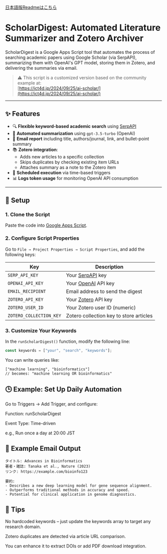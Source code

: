 [日本語版Readmeはこちら](https://github.com/tkc13bh/ScholarDigest/blob/main/README-ja.md)

# ScholarDigest: Automated Literature Summarizer and Zotero Archiver

ScholarDigest is a Google Apps Script tool that automates the process of searching academic papers using Google Scholar (via SerpAPI), summarizing them with OpenAI's GPT model, storing them in Zotero, and delivering the summaries via email.

> ⚠️ This script is a customized version based on the community example at:  
> [https://ict4d.jp/2024/09/25/ai-scholar/](https://ict4d.jp/2024/09/25/ai-scholar/)

---

## ✨ Features

- 🔍 **Flexible keyword-based academic search** using [SerpAPI](https://serpapi.com/)
- 🤖 **Automated summarization** using `gpt-3.5-turbo` (OpenAI)
- 📨 **Email report** including title, authors/journal, link, and bullet-point summary
- 📚 **Zotero integration**:
  - Adds new articles to a specific collection
  - Skips duplicates by checking existing item URLs
  - Attaches summary as a note to the Zotero item
- 🔁 **Scheduled execution** via time-based triggers
- 📊 **Logs token usage** for monitoring OpenAI API consumption

---

## 🔧 Setup

### 1. Clone the Script

Paste the code into [Google Apps Script](https://script.google.com).

### 2. Configure Script Properties

Go to `File → Project Properties → Script Properties`, and add the following keys:

| Key                   | Description                            |
|----------------------|----------------------------------------|
| `SERP_API_KEY`        | Your [SerpAPI](https://serpapi.com/) key |
| `OPENAI_API_KEY`      | Your [OpenAI](https://platform.openai.com/) API key |
| `EMAIL_RECIPIENT`     | Email address to send the digest       |
| `ZOTERO_API_KEY`      | Your [Zotero](https://www.zotero.org/settings/keys) API key |
| `ZOTERO_USER_ID`      | Your Zotero user ID (numeric)          |
| `ZOTERO_COLLECTION_KEY` | Zotero collection key to store articles |

### 3. Customize Your Keywords

In the `runScholarDigest()` function, modify the following line:

```javascript
const keywords = ["your", "search", "keywords"];
```
You can write queries like:

```
["machine learning", "bioinformatics"]
// becomes: "machine learning OR bioinformatics"
```

## 🕒 Example: Set Up Daily Automation
Go to Triggers → Add Trigger, and configure:

Function: runScholarDigest

Event Type: Time-driven

e.g., Run once a day at 20:00 JST

## 📧 Example Email Output
```
タイトル: Advances in Bioinformatics
著者・雑誌: Tanaka et al., Nature (2023)
リンク: https://example.com/bioinfo123

要約:
- Describes a new deep learning model for gene sequence alignment.
- Outperforms traditional methods in accuracy and speed.
- Potential for clinical application in genome diagnostics.
```

## 🧠 Tips
No hardcoded keywords – just update the keywords array to target any research domain.

Zotero duplicates are detected via article URL comparison.

You can enhance it to extract DOIs or add PDF download integration.
